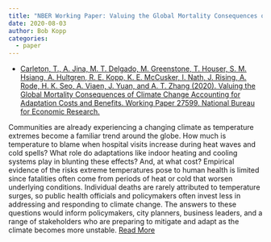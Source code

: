 ```yaml
---
title: "NBER Working Paper: Valuing the Global Mortality Consequences of Climate Change Accounting for Adaptation Costs and Benefits"
date: 2020-08-03
author: Bob Kopp
categories:
  - paper
---
```


* [Carleton, T., A. Jina, M. T. Delgado, M. Greenstone, T. Houser, S. M. Hsiang, A. Hultgren, R. E. Kopp, K. E. McCusker, I. Nath, J. Rising, A. Rode, H. K. Seo, A. Viaen, J. Yuan, and A. T. Zhang (2020). Valuing the Global Mortality Consequences of Climate Change Accounting for Adaptation Costs and Benefits. Working Paper 27599. National Bureau for Economic Research.](https://www.nber.org/papers/w27599)

Communities are already experiencing a changing climate as temperature extremes become a familiar trend around the globe. How much is temperature to blame when hospital visits increase during heat waves and cold spells? What role do adaptations like indoor heating and cooling systems play in blunting these effects? And, at what cost? Empirical evidence of the risks extreme temperatures pose to human health is limited since fatalities often come from periods of heat or cold that worsen underlying conditions. Individual deaths are rarely attributed to temperature surges, so public health officials and policymakers often invest less in addressing and responding to climate change. The answers to these questions would inform policymakers, city planners, business leaders, and a range of stakeholders who are preparing to mitigate and adapt as the climate becomes more unstable. <a href="http://www.impactlab.org/research/valuing-the-global-mortality-consequences-of-climate-change-accounting-for-adaptation-costs-and-benefits/" class="btn"><span>Read More</span></a>